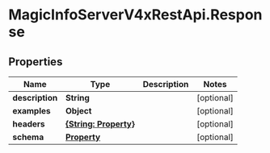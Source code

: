 # MagicInfoServerV4xRestApi.Response

## Properties
Name | Type | Description | Notes
------------ | ------------- | ------------- | -------------
**description** | **String** |  | [optional] 
**examples** | **Object** |  | [optional] 
**headers** | [**{String: Property}**](Property.md) |  | [optional] 
**schema** | [**Property**](Property.md) |  | [optional] 


